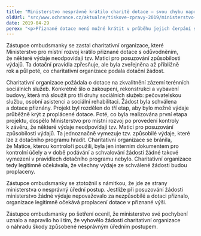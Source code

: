```yaml
---
title: "Ministerstvo nesprávně krátilo charitě dotace – svou chybu napravilo"
oldUrl: "src/www.ochrance.cz/aktualne/tiskove-zpravy-2019/ministerstvo-nespravne-kratilo-charite-dotace-svou-chybu-napravilo"
date: 2019-04-29
perex: "<p>Přiznané dotace není možné krátit v průběhu jejich čerpání s odůvodněním, že se zpřesnila pravidla dotačního programu. Úspěšný žadatel, kterému byly po splnění podmínek programu dotace přiznány, legitimně očekává, že mu budou proplaceny všechny výdaje ze schválené žádosti. Zpětné promítnutí změn dotačních podmínek do již vyplácených dotací je nesprávným úředním postupem, který navíc může příjemce dotace i poškodit.</p>"
---
```


<!-- imported from the old website -->

<p>Zástupce ombudsmanky se zastal charitativní organizace, které Ministerstvo pro místní rozvoj krátilo přiznané dotace s odůvodněním, že některé výdaje neodpovídají tzv. Matici pro posuzování způsobilosti výdajů. Ta dotační pravidla zpřesňuje, ale byla zveřejněna až přibližně rok a půl poté, co charitativní organizace podala dotační žádost.</p> <p>Charitativní organizace požádala o dotace na zkvalitnění zázemí terénních sociálních služeb. Konkrétně šlo o zakoupení, rekonstrukci a vybavení budovy, která má sloužit pro tři druhy sociálních služeb: pečovatelskou službu, osobní asistenci a sociální rehabilitaci. Žádost byla schválena a dotace přiznány. Projekt byl rozdělen do tří etap, aby bylo možné výdaje průběžně krýt z proplácené dotace. Poté, co byla realizována první etapa projektu, dospělo Ministerstvo pro místní rozvoj po provedení kontroly k závěru, že některé výdaje neodpovídají tzv. Matici pro posuzování způsobilosti výdajů. Ta jednoznačně vymezuje tzv. způsobilé výdaje, které lze z dotačního programu hradit. Charitativní organizace se bránila, že Matice, kterou kontroloři použili, byla jen interním dokumentem pro kontrolní účely a v době podávání a schvalování žádosti žádné takové vymezení v pravidlech dotačního programu nebylo. Charitativní organizace tedy legitimně očekávala, že všechny výdaje ze schválené žádosti budou proplaceny. </p> <p>Zástupce ombudsmanky se ztotožnil s námitkou, že jde ze strany ministerstva o nesprávný úřední postup. Jestliže při posuzování žádosti ministerstvo žádné výdaje nepovažovalo za nezpůsobilé a dotaci přiznalo, organizace legitimně očekává proplacení dotace v přiznané výši. </p> <p>Zástupce ombudsmanky po šetření ocenil, že ministerstvo své pochybení uznalo a napravilo ho i tím, že vyhovělo žádosti charitativní organizace o náhradu škody způsobené nesprávným úředním postupem.</p>
